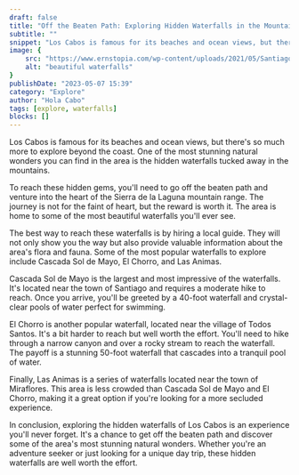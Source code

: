 ```yaml
---
draft: false
title: "Off the Beaten Path: Exploring Hidden Waterfalls in the Mountains of Los Cabos"
subtitle: ""
snippet: "Los Cabos is famous for its beaches and ocean views, but there's so much more to explore beyond the coast. One of the most stunning natural wonders you can find in the area is the hidden waterfalls tucked away in the mountains."
image: {
    src: "https://www.ernstopia.com/wp-content/uploads/2021/05/Santiago-9091-blog.jpg",
    alt: "beautiful waterfalls"
}
publishDate: "2023-05-07 15:39"
category: "Explore"
author: "Hola Cabo"
tags: [explore, waterfalls]
blocks: []
---
```


Los Cabos is famous for its beaches and ocean views, but there's so much more to explore beyond the coast. One of the most stunning natural wonders you can find in the area is the hidden waterfalls tucked away in the mountains.

To reach these hidden gems, you'll need to go off the beaten path and venture into the heart of the Sierra de la Laguna mountain range. The journey is not for the faint of heart, but the reward is worth it. The area is home to some of the most beautiful waterfalls you'll ever see.

The best way to reach these waterfalls is by hiring a local guide. They will not only show you the way but also provide valuable information about the area's flora and fauna. Some of the most popular waterfalls to explore include Cascada Sol de Mayo, El Chorro, and Las Animas.

Cascada Sol de Mayo is the largest and most impressive of the waterfalls. It's located near the town of Santiago and requires a moderate hike to reach. Once you arrive, you'll be greeted by a 40-foot waterfall and crystal-clear pools of water perfect for swimming.

El Chorro is another popular waterfall, located near the village of Todos Santos. It's a bit harder to reach but well worth the effort. You'll need to hike through a narrow canyon and over a rocky stream to reach the waterfall. The payoff is a stunning 50-foot waterfall that cascades into a tranquil pool of water.

Finally, Las Animas is a series of waterfalls located near the town of Miraflores. This area is less crowded than Cascada Sol de Mayo and El Chorro, making it a great option if you're looking for a more secluded experience.

In conclusion, exploring the hidden waterfalls of Los Cabos is an experience you'll never forget. It's a chance to get off the beaten path and discover some of the area's most stunning natural wonders. Whether you're an adventure seeker or just looking for a unique day trip, these hidden waterfalls are well worth the effort.